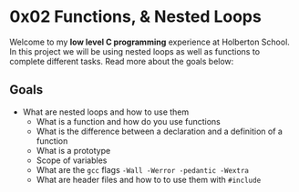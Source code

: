# 0x02 Functions, & Nested Loops

Welcome to my  **low level C programming** experience at Holberton School. In this project we will be using nested loops as well as functions to complete different tasks. Read more about the goals below:


## Goals

-     
    What are nested loops and how to use them
    -   What is a function and how do you use functions
    -   What is the difference between a declaration and a definition of a function
    -   What is a prototype
    -   Scope of variables
    -   What are the  `gcc`  flags  `-Wall -Werror -pedantic -Wextra`
    -   What are header files and how to to use them with  `#include`




